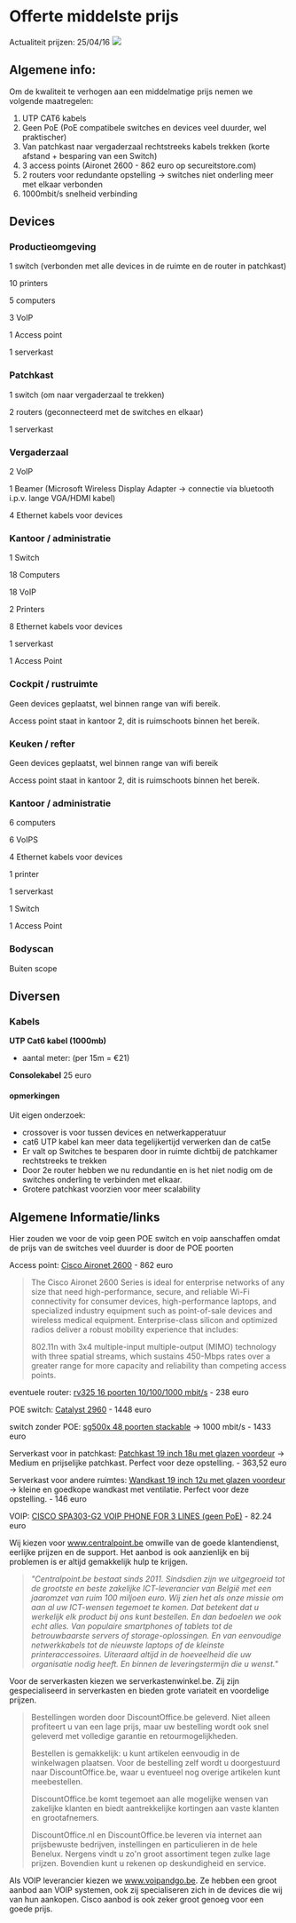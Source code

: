 # Offerte middelste prijs #

Actualiteit prijzen: 25/04/16
![](https://embed.gyazo.com/0ddc51903f43dc1e1edb1d6997c956ab.png)

Algemene info:
---
Om de kwaliteit te verhogen aan een middelmatige prijs nemen we volgende maatregelen:

1. UTP CAT6 kabels
2. Geen PoE (PoE compatibele switches en devices veel duurder, wel praktischer)
3. Van patchkast naar vergaderzaal rechtstreeks kabels trekken (korte afstand + besparing van een Switch)
4. 3 access points (Aironet 2600 - 862 euro op secureitstore.com)
5. 2 routers voor redundante opstelling -> switches niet onderling meer met elkaar verbonden
6. 1000mbit/s snelheid verbinding

## Devices ##

### Productieomgeving ###
1 switch (verbonden met alle devices in de ruimte en de router in patchkast)

10 printers 

5 computers

3 VoIP

1 Access point

1 serverkast

### Patchkast ###

1 switch (om naar vergaderzaal te trekken)

2 routers (geconnecteerd met de switches en elkaar)

1 serverkast

### Vergaderzaal

2 VoIP

1 Beamer (Microsoft Wireless Display Adapter -> connectie via bluetooth i.p.v. lange VGA/HDMI kabel)

4 Ethernet kabels voor devices

### Kantoor / administratie ###

1 Switch

18 Computers

18 VoIP

2 Printers

8 Ethernet kabels voor devices

1 serverkast

1 Access Point

### Cockpit / rustruimte ###

Geen devices geplaatst, wel binnen range van wifi bereik.

Access point staat in kantoor 2, dit is ruimschoots binnen het bereik.
### Keuken / refter ###

Geen devices geplaatst, wel binnen range van wifi bereik

Access point staat in kantoor 2, dit is ruimschoots binnen het bereik.

### Kantoor / administratie ###

6 computers

6 VoIPS

4 Ethernet kabels voor devices

1 printer

1 serverkast

1 Switch

1 Access Point

### Bodyscan ###

Buiten scope

## Diversen ##

### Kabels ###

**UTP Cat6 kabel (1000mb)**
- aantal meter:  (per 15m = €21)

**Consolekabel** 25 euro
 

#### opmerkingen ####

Uit eigen onderzoek: 

- crossover is voor tussen devices en netwerkapperatuur
- cat6 UTP kabel kan meer data tegelijkertijd verwerken dan de cat5e
- Er valt op Switches te besparen door in ruimte dichtbij de patchkamer rechtstreeks te trekken
- Door 2e router hebben we nu redundantie en is het niet nodig om de switches onderling te verbinden met elkaar.
- Grotere patchkast voorzien voor meer scalability


## Algemene Informatie/links ##

Hier zouden we voor de voip geen POE switch en voip aanschaffen omdat de prijs van de switches veel duurder is door de POE poorten

Access point: [Cisco Aironet 2600](http://www.secureitstore.com/2600-series.asp) - 862 euro
> The Cisco Aironet 2600 Series is ideal for enterprise networks of any size that need high-performance, secure, and reliable Wi-Fi connectivity for consumer devices, high-performance laptops, and specialized industry equipment such as point-of-sale devices and wireless medical equipment. Enterprise-class silicon and optimized radios deliver a robust mobility experience that includes:
> 
> 802.11n with 3x4 multiple-input multiple-output (MIMO) technology with three spatial streams, which sustains 450-Mbps rates over a greater range for more capacity and reliability than competing access points.

eventuele router: [rv325 16 poorten 10/100/1000 mbit/s](https://www.centralpoint.be/nl/routers/cisco/rv325-art-rv325-k9-g5-num-2109786/) - 238 euro

POE switch: [Catalyst 2960](https://www.centralpoint.be/nl/netwerk-switches/cisco/catalyst-2960-plus-art-ws-c2960-plus-48pst-s-num-2098486/) - 1448 euro

switch zonder POE: [sg500x 48 poorten stackable](https://www.centralpoint.be/nl/netwerk-switches/cisco/sg500x-48-art-sg500x-48-k9-g5-num-1061993/) -> 1000 mbit/s - 1433 euro

Serverkast voor in patchkast: [Patchkast 19 inch 18u met glazen voordeur](http://serverkastenwinkel.be/products/serverkasten1/782497.html) -> Medium en prijselijke patchkast. Perfect voor deze opstelling. - 363,52 euro

Serverkast voor andere ruimtes: [Wandkast 19 inch 12u met glazen voordeur](http://serverkastenwinkel.be/products/serverkasten1/782491.html) -> kleine en goedkope wandkast met ventilatie. Perfect voor deze opstelling. - 146 euro

VOIP: [CISCO SPA303-G2 VOIP PHONE FOR 3 LINES (geen PoE)](http://www.voipandgo.be/cisco-spa-303-g2.html) - 82.24 euro

Wij kiezen voor www.centralpoint.be omwille van de goede klantendienst, eerlijke prijzen en de support. Het aanbod is ook aanzienlijk en bij problemen is er altijd gemakkelijk hulp te krijgen.

> *"Centralpoint.be bestaat sinds 2011. Sindsdien zijn we uitgegroeid tot de grootste en beste zakelijke ICT-leverancier van België met een jaaromzet van ruim 100 miljoen euro. Wij zien het als onze missie om aan al uw ICT-wensen tegemoet te komen. Dat betekent dat u werkelijk elk product bij ons kunt bestellen. En dan bedoelen we ook echt alles. Van populaire smartphones of tablets tot de betrouwbaarste servers of storage-oplossingen. En van eenvoudige netwerkkabels tot de nieuwste laptops of de kleinste printeraccessoires. Uiteraard altijd in de hoeveelheid die uw organisatie nodig heeft. En binnen de leveringstermijn die u wenst."*

Voor de serverkasten kiezen we serverkastenwinkel.be. Zij zijn gespecialiseerd in serverkasten en bieden grote variateit en voordelige prijzen.

> Bestellingen worden door DiscountOffice.be geleverd. Niet alleen profiteert u van een lage prijs, maar uw bestelling wordt ook snel geleverd met volledige garantie en retourmogelijkheden.
> 
> Bestellen is gemakkelijk: u kunt artikelen eenvoudig in de winkelwagen plaatsen. Voor de bestelling zelf wordt u doorgestuurd naar DiscountOffice.be, waar u eventueel nog overige artikelen kunt meebestellen.
> 
> DiscountOffice.be komt tegemoet aan alle mogelijke wensen van zakelijke klanten en biedt aantrekkelijke kortingen aan vaste klanten en grootafnemers.
> 
> DiscountOffice.nl en DiscountOffice.be leveren via internet aan prijsbewuste bedrijven, instellingen en particulieren in de hele Benelux. Nergens vindt u zo'n groot assortiment tegen zulke lage prijzen. Bovendien kunt u rekenen op deskundigheid en service.


Als VOIP leverancier kiezen we www.voipandgo.be. Ze hebben een groot aanbod aan VOIP systemen, ook zij specialiseren zich in de devices die wij van hun aankopen. Cisco aanbod is ook zeker groot genoeg voor een goede prijs.